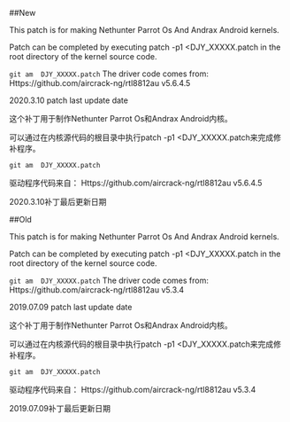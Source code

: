##New


This patch is for making Nethunter Parrot Os And Andrax Android kernels.

Patch can be completed by executing patch -p1 <DJY_XXXXX.patch in the root directory of the kernel source code.

``
git am  DJY_XXXXX.patch
``
The driver code comes from:
Https://github.com/aircrack-ng/rtl8812au v5.6.4.5

2020.3.10 patch last update date



这个补丁用于制作Nethunter Parrot Os和Andrax Android内核。

可以通过在内核源代码的根目录中执行patch -p1 <DJY_XXXXX.patch来完成修补程序。



``
git am  DJY_XXXXX.patch
``


驱动程序代码来自：
Https://github.com/aircrack-ng/rtl8812au v5.6.4.5

2020.3.10补丁最后更新日期



##Old

This patch is for making Nethunter Parrot Os And Andrax Android kernels.

Patch can be completed by executing patch -p1 <DJY_XXXXX.patch in the root directory of the kernel source code.

``
git am  DJY_XXXXX.patch
``
The driver code comes from:
Https://github.com/aircrack-ng/rtl8812au v5.3.4

2019.07.09 patch last update date



这个补丁用于制作Nethunter Parrot Os和Andrax Android内核。

可以通过在内核源代码的根目录中执行patch -p1 <DJY_XXXXX.patch来完成修补程序。



``
git am  DJY_XXXXX.patch
``


驱动程序代码来自：
Https://github.com/aircrack-ng/rtl8812au v5.3.4

2019.07.09补丁最后更新日期